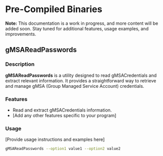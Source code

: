 # Pre-Compiled Binaries
**Note:** This documentation is a work in progress, and more content will be added soon. Stay tuned for additional features, usage examples, and improvements.

## gMSAReadPasswords

### Description

**gMSAReadPasswords** is a utility designed to read gMSACredentials and extract relevant information. It provides a straightforward way to retrieve and manage gMSA (Group Managed Service Account) credentials.

### Features

- Read and extract gMSACredentials information.
- [Add any other features specific to your program]

### Usage

[Provide usage instructions and examples here]

```bash
gMSAReadPasswords --option1 value1 --option2 value2
